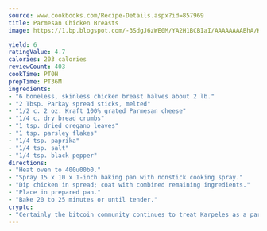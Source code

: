 ```yaml
---
source: www.cookbooks.com/Recipe-Details.aspx?id=857969
title: Parmesan Chicken Breasts
image: https://1.bp.blogspot.com/-3SdgJ6zWE0M/YA2H1BCBIaI/AAAAAAAABhA/KLu9yTsYBMkJQudB_uFGwTypBtmTiBfZgCLcBGAsYHQ/s320/4.png

yield: 6
ratingValue: 4.7
calories: 203 calories
reviewCount: 403
cookTime: PT0H
prepTime: PT36M
ingredients:
- "6 boneless, skinless chicken breast halves about 2 lb."
- "2 Tbsp. Parkay spread sticks, melted"
- "1/2 c. 2 oz. Kraft 100% grated Parmesan cheese"
- "1/4 c. dry bread crumbs"
- "1 tsp. dried oregano leaves"
- "1 tsp. parsley flakes"
- "1/4 tsp. paprika"
- "1/4 tsp. salt"
- "1/4 tsp. black pepper"
directions:
- "Heat oven to 400u00b0."
- "Spray 15 x 10 x 1-inch baking pan with nonstick cooking spray."
- "Dip chicken in spread; coat with combined remaining ingredients."
- "Place in prepared pan."
- "Bake 20 to 25 minutes or until tender."
crypto:
- "Certainly the bitcoin community continues to treat Karpeles as a pariah."
---
```

